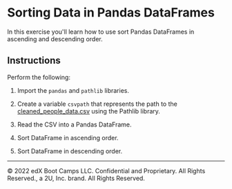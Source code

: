 # Sorting Data in Pandas DataFrames

In this exercise you'll learn how to use sort Pandas DataFrames in ascending and descending order.

## Instructions

Perform the following:

1. Import the `pandas` and `pathlib` libraries.

2. Create a variable `csvpath` that represents the path to the [cleaned_people_data.csv](Resources/cleaned_people_data.csv) using the Pathlib library.

3. Read the CSV into a Pandas DataFrame.

4. Sort DataFrame in ascending order.

5. Sort DataFrame in descending order.

---

© 2022 edX Boot Camps LLC. Confidential and Proprietary. All Rights Reserved., a 2U, Inc. brand. All Rights Reserved.
